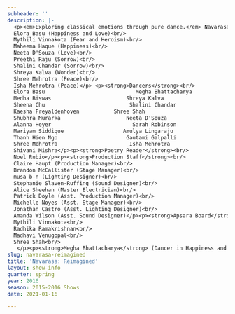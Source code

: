 ```yaml
---
subheader: ''
description: |-
  <p><em>Exploring classical emotions through pure dance.</em> Navarasa: Reimagined weaves passages from the English translation of Vincente Huidobro's epic poem Altazor with a set of unique soundtracks to depict the nine classical emotions known as Navarasa. With eight dance vignettes, Apsara explores the relationship between pure technique and storytelling movements that bring to life a deeply-rooted artistic tradition for contemporary audiences.</p> <p><strong>Choreographers</strong><br/>
  Elora Basu (Happiness and Love)<br/>
  Mythili Vinnakota (Fear and Heroism)<br/>
  Maheema Haque (Happiness)<br/>
  Neeta D'Souza (Love)<br/>
  Preethi Raju (Sorrow)<br/>
  Shalini Chandar (Sorrow)<br/>
  Shreya Kalva (Wonder)<br/>
  Shree Mehrotra (Peace)<br/>
  Isha Mehrotra (Peace)</p> <p><strong>Dancers</strong><br/>
  Elora Basu                             Megha Bhattacharya                      Ishani Kejriwal<br/>
  Medha Biswas                        Shreya Kalva                                 Shreya Sood<br/>
  Sheena Chu                           Shalini Chandar                              Mythili Vinnakota<br/>
  Kaesha Freyaldenhoven           Shree Shah                                   Radhika Ramakrishnan<br/>
  Shubhra Murarka                     Neeta D'Souza                              Anika Jain<br/>
  Alanna Heyer                          Sarah Robinson                             Nikita Coutinho<br/>
  Mariyam Siddique                   Amulya Lingaraju                           Preethi Raju<br/>
  Thanh Hien Ngo                      Gautami Galpalli                            Sonia Gaur<br/>
  Shree Mehrotra                       Isha Mehrotra                                Prachi Barpanda<br/>
  Shivani Mishra</p><p><strong>Poetry Reader</strong><br/>
  Noel Rubio</p><p><strong>Production Staff</strong><br/>
  Claire Haupt (Production Manager)<br/>
  Brandon McCallister (Stage Manager)<br/>
  musa b-n (Lighting Designer)<br/>
  Stephanie Slaven-Ruffing (Sound Designer)<br/>
  Alice Sheehan (Master Electrician)<br/>
  Patrick Doyle (Asst. Production Manager)<br/>
  Michelle Noyes (Asst. Stage Manager)<br/>
  Jonathan Castro (Asst. Lighting Designer)<br/>
  Amanda Wilson (Asst. Sound Designer)</p><p><strong>Apsara Board</strong><br/>
  Mythili Vinnakota<br/>
  Radhika Ramakrishnan<br/>
  Madhavi Venugopal<br/>
  Shree Shah<br/>
   </p><p><strong>Megha Bhattacharya</strong> (Dancer in Happiness and Heroism ) is a first year in the College majoring in Political Science and Public Policy. Performance experience includes over 9 years of Kathak.</p> <p><strong>Kaesha Freyaldenhoven </strong>is a second year in the College studying Art History and Public Policy. At the age of two, she began ballet and has since explored jazz, tap, raas, and of course bharatanatyam. Kaesha would like to send a very special shout out to her incredible mom and nanny for instilling a love of dance and culture, encouraging her to take the stage and genetically providing rad dancing abilities!</p><p><strong>Alanna Heyer </strong>is a fourth-year in the College majoring in Public Policy and Fundamentals. Previous dance experience includes 4 years on Chicago Raas and 10 years of competitive Irish dance. This is her first time dancing in an Apsara show and she could not be more excited!</p><p><strong>Sonia Gaur </strong>is a first-year in the College. Previous dance experience includes training in bharatanatyam for 12 years under Hema Rajagopalan (Natya Dance Theatre), and performing her arangetram in July 2015.</p><p><strong>Mythili Vinnakota</strong> (Fear and Heroism) is a fourth-year in the College studying Economics. She is actively involved with the dance community on campus, dancing and choreographing for groups such as Apsara, UChicago Bhangra, and for the annual SASA cultural show. <em>Navarasa: Reimagined </em>will be her eighth and final show with her beloved Apsara dancers!</p> <p><strong>Elora Basu </strong>(co-choreographer; Love, Happiness) is a third-year in the College majoring in Biology and Anthropology. Previous dance experience includes many years of Kathak, and choreographing for prior Apsara and SASA shows.</p><p><strong>Shalini Chandar</strong> (Sorrow dancer, choreographer) is a first-year in the College majoring in Psychology and Economics (maybe). With Apsara, Shalini has previously danced in the Diwali show, the Fall/Winter show, and the SASA show.</p><p><strong>Maheema Haque </strong>(Choreographer), 3rd year, Economics, Apsara shows since first year (Pratriki, Prism, Avalu, Veera)</p><p><strong>Shreya Kalva </strong>(choreographer for the Wonder Rasa piece) is a third-year in the College majoring in Economics with a minor in Gender &amp; Sexuality Studies. Previous performance credits include past Apsara shows and the SASA show. Shreya is also a rising captain of the UChicago Bhangra Team.</p><p><strong>Isha Mehrotra</strong> (Choreographer for Peace) is a first-year in the College majoring in Computer Science. Isha has been learning Odissi, a form of Indian Classical dance, since the age of 5 and completed her Manch Pravesh. In the 2016 SASA show, she danced in the Classical act as well as Bhangra.</p><p><strong>Shree Mehrotra</strong> (co-choreographer for Peace) is a first year in the College majoring in Environmental Science. She performed in Taal, Apsara's show winter quarter, as well as in Lights, Camera, SASA this quarter.</p><p><strong>Preethi Raju</strong> (Sorrow Dance Co-Choreographer) is a second year in the College majoring in Biology and Economics. Before coming to college, she trained for 8 years in the Nritta School of Dance and completed her Arangetram in India. She is thrilled to have the opportunity to work with Apsara this year as a choreographer for the Sorrow Dance with Shalini Chandar.</p> <p><strong>Shree Shah </strong>(Choreographer) is a 3rd year in the College majoring in Economics and Political Science. Previous dance experience includes Prakriti, Avalu, Prism, Veera, Empowerment, Body, and two SASA Shows. Shree is on Apsara Board.</p><p><strong>Brandon McCallister</strong> (Stage Manager) is a second-year in the College double majoring in TAPS and Comparative Human Development. Past credits include <em>Twelfth Night </em>(Stage Manager), A Weekend of Workshops: <em>The Monkey's Paw </em>(Director), <em>Henry V</em> and <em>Richard II </em>(ASM), <em>Love's Labour's Lost</em> (Asst. Director), <em>Urinetown</em> (Asst. Props), and <em>The Seagull</em> (Asst. Lighting). Brandon serves on UT's committee.</p><p><strong>Stephanie Slaven-Ruffing</strong> (Sound Designer) is a second-year in the College majoring in Anthropology and Comparative Human Development. In the past, she has done sound work for <em>Romeo and Juliet</em>, <em>Wittgenstein’s Mistress, Urinetown, House of Cards, Suburbia, The Effect of Gamma Rays on Man-in-the-Moon Marigolds, </em>and various workshops, and also worked on <em>Fifth Planet </em>and <em>Closer</em>.</p>
slug: navarasa-reimagined
title: 'Navarasa: Reimagined'
layout: show-info
quarter: spring
year: 2016
season: 2015-2016 Shows
date: 2021-01-16

---
```

